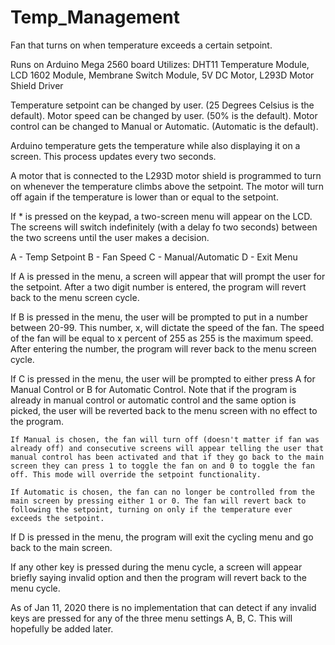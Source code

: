 # Temp_Management

Fan that turns on when temperature exceeds a certain setpoint.

Runs on Arduino Mega 2560 board
Utilizes: DHT11 Temperature Module, LCD 1602 Module, Membrane Switch Module, 5V DC Motor, L293D Motor Shield Driver

Temperature setpoint can be changed by user. (25 Degrees Celsius is the default).
Motor speed can be changed by user. (50% is the default).
Motor control can be changed to Manual or Automatic. (Automatic is the default).

Arduino temperature gets the temperature while also displaying it on a screen. This process updates every two seconds.

A motor that is connected to the L293D motor shield is programmed to turn on whenever the temperature climbs above the setpoint. The motor will turn off again if the temperature is lower than or equal to the setpoint.

If * is pressed on the keypad, a two-screen menu will appear on the LCD. The screens will switch indefinitely (with a delay fo two seconds) between the two screens until the user makes a decision.

A - Temp Setpoint
B - Fan Speed
C - Manual/Automatic
D - Exit Menu

If A is pressed in the menu, a screen will appear that will prompt the user for the setpoint. After a two digit number is entered, the program will revert back to the menu screen cycle.

If B is pressed in the menu, the user will be prompted to put in a number between 20-99. This number, x, will dictate the speed of the fan. The speed of the fan will be equal to x percent of 255 as 255 is the maximum speed. After entering the number, the program will rever back to the menu screen cycle.

If C is pressed in the menu, the user will be prompted to either press A for Manual Control or B for Automatic Control. Note that if the program is already in manual control or automatic control and the same option is picked, the user will be reverted back to the menu screen with no effect to the program. 

	If Manual is chosen, the fan will turn off (doesn't matter if fan was already off) and consecutive screens will appear telling the user that manual control has been activated and that if they go back to the main screen they can press 1 to toggle the fan on and 0 to toggle the fan off. This mode will override the setpoint functionality. 

	If Automatic is chosen, the fan can no longer be controlled from the main screen by pressing either 1 or 0. The fan will revert back to following the setpoint, turning on only if the temperature ever exceeds the setpoint.

If D is pressed in the menu, the program will exit the cycling menu and go back to the main screen.

If any other key is pressed during the menu cycle, a screen will appear briefly saying invalid option and then the program will revert back to the menu cycle. 

As of Jan 11, 2020 there is no implementation that can detect if any invalid keys are pressed for any of the three menu settings A, B, C. This will hopefully be added later.




